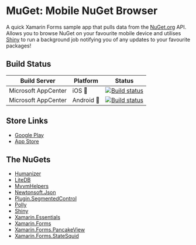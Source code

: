 # MuGet: Mobile NuGet Browser

A quick Xamarin Forms sample app that pulls data from the [NuGet.org](nuget.org) API. Allows you to browse NuGet on your favourite mobile device and utilises [Shiny](https://shiny/net/) to run a background job notifying you of any updates to your favourite packages!

## Build Status

| Build Server | Platform | Status |
|--------------|----------|--------|
| Microsoft AppCenter | iOS 🍎 | [![Build status](https://build.appcenter.ms/v0.1/apps/f7ce13ff-cb40-4d94-83ed-95a61767ec31/branches/master/badge)](https://appcenter.ms) |
| Microsoft AppCenter | Android 🤖 | [![Build status](https://build.appcenter.ms/v0.1/apps/5ad28967-5d5b-4c4a-a1b9-e7ea7613d17e/branches/master/badge)](https://appcenter.ms) |

## Store Links

- [Google Play](https://play.google.com/store/apps/details?id=com.dgatto.muget)
- [App Store](https://apps.apple.com/au/app/id1489637407)

## The NuGets

- [Humanizer](https://github.com/Humanizr/Humanizer)
- [LiteDB](https://github.com/mbdavid/LiteDB)
- [MvvmHelpers](https://github.com/jamesmontemagno/mvvm-helpers)
- [Newtonsoft.Json](https://github.com/JamesNK/Newtonsoft.Json)
- [Plugin.SegmentedControl](https://github.com/1iveowl/Plugin.SegmentedControl)
- [Polly](https://github.com/App-vNext/Polly)
- [Shiny](https://github.com/shinyorg/shiny)
- [Xamarin.Essentials](https://docs.microsoft.com/xamarin/essentials)
- [Xamarin.Forms](https://xamarin.com/forms)
- [Xamarin.Forms.PancakeView](https://github.com/sthewissen/Xamarin.Forms.PancakeView)
- [Xamarin.Forms.StateSquid](https://github.com/sthewissen/Xamarin.Forms.StateSquid)
